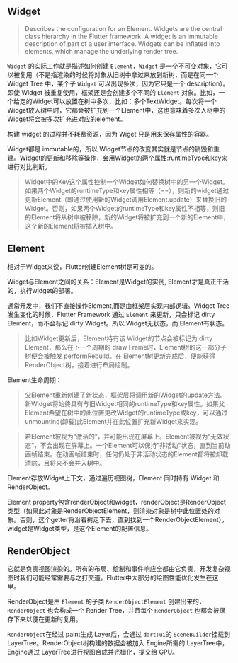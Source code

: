 ## Widget

> Describes the configuration for an Element.
> Widgets are the central class hierarchy in the Flutter framework. A widget is an immutable description of part of a user interface. Widgets can be inflated into elements, which manage the underlying render tree.

`Widget` 的实际工作就是描述如何创建 `Element`，`Widget` 是一个不可变对象，它可以被复用（不是指渲染的时候将对象从旧树中拿过来放到新树，而是在同一个 Widget Tree 中，某个子 `Widget` 可以出现多次，因为它只是一个 description）。即使 Widget 被重复使用，框架还是会创建多个不同的 `Element` 对象。比如，一个给定的Widget可以放置在树中多次，比如：多个TextWidget。每次将一个Widget放入树中时，它都会被扩充到一个Element中，这也意味着多次入树中的Widget将会被多次扩充进对应的element。

构建 widget 的过程并不耗费资源，因为 Wiget 只是用来保存属性的容器。

Widget都是 immutable的，所以 Widget节点的改变其实就是节点的销毁和重建。Widget的更新和移除等操作，会用Widget的两个属性:runtimeType和key来进行对比判断。

> Widget中的Key这个属性控制一个Widget如何替换树中的另一个Widget。如果两个Widget的runtimeType和key属性相等（==），则新的widget通过更新Element（即通过使用新的Widget调用Element.update）来替换旧的Widget。否则，如果两个Widget的runtimeType和key属性不相等，则旧的Element将从树中被移除，新的Widget将被扩充到一个新的Element中，这个新的Element将被插入树中。



## Element

相对于Widget来说，Flutter创建Element树是可变的。

Widget与Element之间的关系：Element是Widget的实例, Element才是真正干活的，执行widget的部署。

通常开发中，我们不直接操作Element,而是由框架层实现内部逻辑。Widget Tree 发生变化的时候，Flutter Framework 通过 `Element` 来更新，只会标记 dirty Element，而不会标记 dirty Widget。所以 Widget无状态，而 Element有状态。

> 比如Widget更新后，Element持有该 Widget的节点会被标记为 dirty Element，那么在下一个周期的 draw Frame时，Element树的这一部分子树便会被触发 performRebuild。在 Element树更新完成后，便能获得 RenderObject树，接着进行布局绘制。

Element生命周期：

> 父Element重新创建了新状态，框架层将调用新的Widget的update方法。新Widget将始终具有与旧Widget相同的runtimeType和key属性。如果父Element希望在树中的此位置更改Widget的runtimeType或key，可以通过unmounting(卸载)此Element并在此位置扩充新Widget来实现。

> 若Element被视为“激活的”，并可能出现在屏幕上。Element被视为“无效状态”，不会出现在屏幕上。一个Element可以保持”非活动"状态，直到当前动画帧结束。在动画帧结束时，任何仍处于非活动状态的Element都将被卸载清除，且将来不会并入树中。

 Element存放Widget上下文，通过遍历视图树，Element 同时持有 Widget 和 RenderObject。

Element property包含renderObject和widget，renderObject是RenderObject类型（如果此对象是RenderObjectElement，则渲染对象是树中此位置处的对象。否则，这个getter将沿着树走下去，直到找到一个RenderObjectElement），widget是Widget类型，是这个Element的配置信息。



## RenderObject

它就是负责视图渲染的。所有的布局、绘制和事件响应全都由它负责，开发复杂视图时我们可能经常需要与之打交道。Flutter中大部分的绘图性能优化发生在这里。

RenderObject是由 `Element` 的子类 `RenderObjectElement` 创建出来的，`RenderObject` 也会构成一个 Render Tree，并且每个 `RenderObject` 也都会被保存下来以便在更新时复用。

`RenderObject`在经过 paint生成 Layer后，会通过 `dart:ui`的 `SceneBuilder`挂载到 LayerTree。RenderObject树构建的数据会被加入 Engine所需的 LayerTree中，Engine通过 LayerTree进行视图合成并光栅化，提交给 GPU。